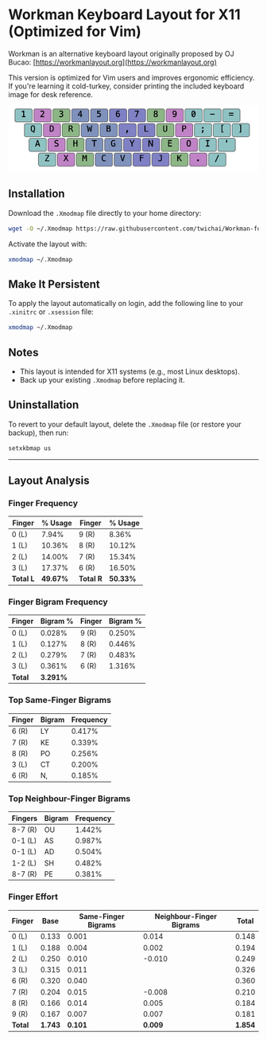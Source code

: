 # Workman Keyboard Layout for X11 (Optimized for Vim)

Workman is an alternative keyboard layout originally proposed by OJ Bucao: [https://workmanlayout.org](https://workmanlayout.org)

This version is optimized for Vim users and improves ergonomic efficiency. If you're learning it cold-turkey, consider printing the included keyboard image for desk reference.

![Workman for Vim Layout](./workman_for_vim_layout.png)

## Installation

Download the `.Xmodmap` file directly to your home directory:

```bash
wget -O ~/.Xmodmap https://raw.githubusercontent.com/twichai/Workman-for-vim/master/xmodmap/xmodmap.workman
```

Activate the layout with:

```bash
xmodmap ~/.Xmodmap
```

## Make It Persistent

To apply the layout automatically on login, add the following line to your `.xinitrc` or `.xsession` file:

```bash
xmodmap ~/.Xmodmap
```

## Notes

- This layout is intended for X11 systems (e.g., most Linux desktops).
- Back up your existing `.Xmodmap` before replacing it.

## Uninstallation

To revert to your default layout, delete the `.Xmodmap` file (or restore your backup), then run:

```bash
setxkbmap us
```

---

## Layout Analysis

### Finger Frequency

| Finger | % Usage | Finger | % Usage |
|--------|---------|--------|---------|
| 0 (L)  | 7.94%   | 9 (R)  | 8.36%   |
| 1 (L)  | 10.36%  | 8 (R)  | 10.12%  |
| 2 (L)  | 14.00%  | 7 (R)  | 15.34%  |
| 3 (L)  | 17.37%  | 6 (R)  | 16.50%  |
| **Total L** | **49.67%** | **Total R** | **50.33%** |

### Finger Bigram Frequency

| Finger | Bigram % | Finger | Bigram % |
|--------|-----------|--------|-----------|
| 0 (L)  | 0.028%    | 9 (R)  | 0.250%    |
| 1 (L)  | 0.127%    | 8 (R)  | 0.446%    |
| 2 (L)  | 0.279%    | 7 (R)  | 0.483%    |
| 3 (L)  | 0.361%    | 6 (R)  | 1.316%    |
| **Total** | **3.291%** |        |           |

### Top Same-Finger Bigrams

| Finger | Bigram | Frequency |
|--------|--------|-----------|
| 6 (R)  | LY     | 0.417%    |
| 7 (R)  | KE     | 0.339%    |
| 8 (R)  | PO     | 0.256%    |
| 3 (L)  | CT     | 0.200%    |
| 6 (R)  | N,     | 0.185%    |

### Top Neighbour-Finger Bigrams

| Fingers  | Bigram | Frequency |
|----------|--------|-----------|
| 8-7 (R)  | OU     | 1.442%    |
| 0-1 (L)  | AS     | 0.987%    |
| 0-1 (L)  | AD     | 0.504%    |
| 1-2 (L)  | SH     | 0.482%    |
| 8-7 (R)  | PE     | 0.381%    |

### Finger Effort

| Finger | Base | Same-Finger Bigrams | Neighbour-Finger Bigrams | Total |
|--------|------|---------------------|---------------------------|--------|
| 0 (L)  | 0.133 | 0.001 | 0.014 | 0.148 |
| 1 (L)  | 0.188 | 0.004 | 0.002 | 0.194 |
| 2 (L)  | 0.250 | 0.010 | -0.010 | 0.249 |
| 3 (L)  | 0.315 | 0.011 |        | 0.326 |
| 6 (R)  | 0.320 | 0.040 |        | 0.360 |
| 7 (R)  | 0.204 | 0.015 | -0.008 | 0.210 |
| 8 (R)  | 0.166 | 0.014 | 0.005  | 0.184 |
| 9 (R)  | 0.167 | 0.007 | 0.007  | 0.181 |
| **Total** | **1.743** | **0.101** | **0.009** | **1.854** |
